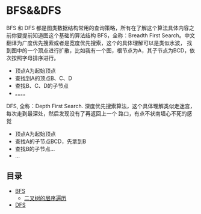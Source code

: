 # BFS&&DFS
BFS 和 DFS 都是图类数据结构常用的查询策略，所有在了解这个算法具体内容之前你要提前知道图这个基础的算法结构
BFS，全称：Breadth First Search。中文翻译为广度优先搜索或者是宽度优先搜索，这个的具体理解可以是类似水波，
找到图中的一个顶点进行扩散，比如我有一个图，根节点为A，其子节点为BCD，依次按照字母排序进行。
-  顶点A为起始顶点
-  查找到A的顶点B、C、D
-  查找B、C、D的子节点
- 。。。。

DFS, 全称：Depth First Search. 深度优先搜索算法，这个具体理解类似走迷宫，每次走到最深处，然后发现没有了再返回上一个
路口，有点不状南墙心不死的感觉

- 顶点A为起始顶点
- 查找A的子节点BCD，先拿到B
- 查找B的子节点...
- ...


## 目录
- [BFS](###BFS)
   - [二叉树的层序遍历](###二叉树的层序遍历)
- [DFS](###DFS)
    
    







